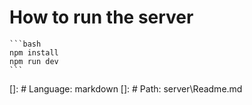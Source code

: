 # How to run the server

    ```bash
    npm install
    npm run dev
    ```

[]: # Language: markdown
[]: # Path: server\Readme.md
